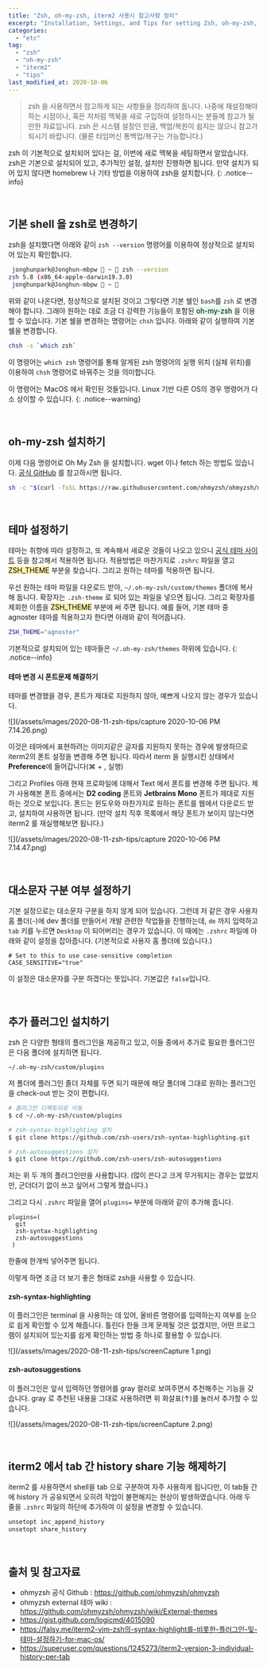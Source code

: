 ```yaml
---
title: "Zsh, oh-my-zsh, iterm2 사용시 참고사항 정리"
excerpt: "Installation, Settings, and Tips for setting Zsh, oh-my-zsh, iterm2 on MacOS"
categories:
  - "etc"
tag:
  - "zsh"
  - "oh-my-zsh"
  - "iterm2"
  - "tips"
last_modified_at: 2020-10-06
---
```


> zsh 을 사용하면서 참고하게 되는 사항들을 정리하여 둡니다. 나중에 재설정해야 하는 시점이나, 혹은 저처럼 맥북을 새로 구입하여 설정하시는 분들께 참고가 될 만한 자료입니다. zsh 은 시스템 설정인 만큼, 백업/복원이 쉽지는 않으니 참고가 되시기 바랍니다. (물론 타임머신 통백업/복구는 가능합니다.)

zsh 이 기본적으로 설치되어 있다는 걸, 이번에 새로 맥북을 세팅하면서 알았습니다. zsh은 기본으로 설치되어 있고, 추가적인 설정, 설치만 진행하면 됩니다. 만약 설치가 되어 있지 않다면 homebrew 나 기타 방법을 이용하여 zsh을 설치합니다.
{: .notice--info}

<br/>

## 기본 shell 을 zsh로 변경하기

zsh을 설치했다면 아래와 같이 `zsh --version` 명령어를 이용하여 정상적으로 설치되어 있는지 확인합니다.

```sh
 jonghunpark@Jonghun-mbpw  ~  zsh --version
zsh 5.8 (x86_64-apple-darwin19.3.0)
 jonghunpark@Jonghun-mbpw  ~ 
```

위와 같이 나온다면, 정상적으로 설치된 것이고 그렇다면 기본 쉘인 `bash`를 `zsh` 로 변경해야 합니다. 그래야 원하는 데로 조금 더 강력한 기능들이 포함된 <mark style='background-color: #dcffe4'>oh-my-zsh</mark> 을 이용할 수 있습니다. 기본 쉘을 변경하는 명령어는 `chsh` 입니다. 아래와 같이 실행하여 기본 쉘을 변경합니다.

```sh
chsh -s `which zsh`
```

이 명령어는 `which zsh` 명령어를 통해 알게된 zsh 명령어의 실행 위치 (실체 위치)를 이용하여 `chsh` 명령어로 바꿔주는 것을 의미합니다. 

이 명령어는 MacOS 에서 확인된 것들입니다. Linux 기반 다른 OS의 경우 명령어가 다소 상이할 수 있습니다. 
{: .notice--warning}

<br/>

## oh-my-zsh 설치하기

이제 다음 명령어로 Oh My Zsh 을 설치합니다. wget 이나 fetch 하는 방법도 있습니다. [공식 GitHub](https://github.com/ohmyzsh/ohmyzsh) 를 참고하시면 됩니다.

```sh
sh -c "$(curl -fsSL https://raw.githubusercontent.com/ohmyzsh/ohmyzsh/master/tools/install.sh)"
```

<br/>

## 테마 설정하기

테마는 취향에 따라 설정하고, 또 계속해서 새로운 것들이 나오고 있으니 [공식 테마 사이트](https://github.com/ohmyzsh/ohmyzsh/wiki/External-themes) 등을 참고해서 적용하면 됩니다. 적용방법은 마찬가지로 `.zshrc` 파일을 열고 <mark style='background-color: #fff5b1'>ZSH_THEME</mark> 부분을 찾습니다. 그리고 원하는 테마를 적용하면 됩니다.

우선 원하는 테마 파일을 다운로드 받아, `~/.oh-my-zsh/custom/themes` 폴더에 복사해 둡니다. 확장자는 `.zsh-theme` 로 되어 있는 파일을 넣으면 됩니다. 그리고 확장자를 제회한 이름을 <mark style='background-color: #fff5b1'>ZSH_THEME</mark> 부분에 써 주면 됩니다. 예를 들어, 기본 테마 중 agnoster 테마를 적용하고자 한다면 아래와 같이 적어줍니다.

```sh
ZSH_THEME="agnoster"
```

기본적으로 설치되어 있는 테마들은 `~/.oh-my-zsh/themes` 하위에 있습니다. 
{: .notice--info}

#### 테마 변경 시 폰트문제 해결하기

테마를 변경했을 경우, 폰트가 제대로 지원하지 않아, 예쁘게 나오지 않는 경우가 있습니다. 

![](/assets/images/2020-08-11-zsh-tips/capture 2020-10-06 PM 7.14.26.png)

이것은 테마에서 표현하려는 이미지같은 글자를 지원하지 못하는 경우에 발생하므로 iterm2의 폰트 설정을 변경해 주면 됩니다. 따라서 iterm 을 실행시킨 상태에서 **Preference**에 들어갑니다(⌘ + , 실행)

그리고 Profiles 아래 현재 프로파일에 대해서 Text 에서 폰트를 변경해 주면 됩니다. 제가 사용해본 폰트 중에서는 **D2 coding** 폰트와 **Jetbrains Mono** 폰트가 제대로 지원하는 것으로 보입니다. 폰드는 윈도우와 마찬가지로 원하는 폰트를 웹에서 다운로드 받고, 설치하여 사용하면 됩니다. (만약 설치 직후 목록에서 해당 폰트가 보이지 않는다면 iterm2 를 재실행해보면 됩니다.)

![](/assets/images/2020-08-11-zsh-tips/capture 2020-10-06 PM 7.14.47.png)


<br/>

## 대소문자 구분 여부 설정하기

기본 설정으로는 대소문자 구분을 하지 않게 되어 있습니다. 그런데 저 같은 경우 사용자 홈 폴더(`~`)에 dev 폴더를 만들어서 개발 관련한 작업들을 진행하는데, `de` 까지 입력하고 `tab` 키를 누르면 `Desktop` 이 되어버리는 경우가 있습니다. 이 때에는 `.zshrc` 파일에 아래와 같이 설정을 잡아줍니다. (기본적으로 사용자 홈 폴더에 있습니다.)

```properties
# Set to this to use case-sensitive completion
CASE_SENSITIVE="true"
```

이 설정은 대소문자를 구분 하겠다는 뜻입니다. 기본값은 `false`입니다.

<br/>

## 추가 플러그인 설치하기

zsh 은 다양한 형태의 플러그인을 제공하고 있고, 이들 중에서 추가로 필요한 플러그인은 다음 폴더에 설치하면 됩니다.

```
~/.oh-my-zsh/custom/plugins
```

저 폴더에 플러그인 졸더 자체를 두면 되기 때문에 해당 폴더에 그대로 원하는 플러그인을 check-out 받는 것이 편합니다.

```sh
# 플러그인 디렉토리로 이동
$ cd ~/.oh-my-zsh/custom/plugins

# zsh-syntax-highlighting 설치
$ git clone https://github.com/zsh-users/zsh-syntax-highlighting.git

# zsh-autosuggestions 설치
$ git clone https://github.com/zsh-users/zsh-autosuggestions
```

저는 위 두 개의 플러그인만을 사용합니다. (많이 쓴다고 크게 무거워지는 경우는 없었지만, 군더더기 없이 쓰고 싶어서 그렇게 했습니다.)

그리고 다시 `.zshrc` 파일을 열어 `plugins=` 부분에 아래와 같이 추가해 줍니다.

```properties
plugins=(
  git
  zsh-syntax-highlighting
  zsh-autosuggestions
 )
```

한줄에 한개씩 넣어주면 됩니다.

이렇게 하면 조금 더 보기 좋은 형태로 zsh을 사용할 수 있습니다.

#### zsh-syntax-highlighting

이 플러그인은 terminal 을 사용하는 데 있어, 올바른 명령어를 입력하는지 여부를 눈으로 쉽게 확인할 수 있게 해줍니다. 틀린다 한들 크게 문제될 것은 없겠지만, 어떤 프로그램이 설치되어 있는지를 쉽게 확인하는 방법 중 하나로 활용할 수 있습니다.

![](/assets/images/2020-08-11-zsh-tips/screenCapture 1.png)

#### zsh-autosuggestions

이 플러그인은 앞서 입력하던 명령어를 gray 컬러로 보여주면서 추천해주는 기능을 갖습니다. gray 로 추천된 내용을 그대로 사용하려면 위 화살표(↑)를 눌러서 추가할 수 있습니다. 

![](/assets/images/2020-08-11-zsh-tips/screenCapture 2.png)

<br/>

## iterm2 에서 tab 간 history share 기능 해제하기

iterm2 를 사용하면서 shell을 tab 으로 구분하여 자주 사용하게 됩니다만, 이 tab들 간에 history 가 공유되면서 오히려 작업이 불편해지는 현상이 발생하였습니다. 아래 두 줄을 `.zshrc` 파일의 하단에 추가하여 이 설정을 변경할 수 있습니다. 

```sh
unsetopt inc_append_history
unsetopt share_history
```

<br/>

## 출처 및 참고자료

- ohmyzsh 공식 Github : <https://github.com/ohmyzsh/ohmyzsh>
- ohmyzsh external 테마 wiki : <https://github.com/ohmyzsh/ohmyzsh/wiki/External-themes>
- <https://gist.github.com/logicmd/4015090>
- <https://falsy.me/iterm2-vim-zsh의-syntax-highlight를-비롯한-플러그인-및-테마-설정하기-for-mac-os/>
- <https://superuser.com/questions/1245273/iterm2-version-3-individual-history-per-tab>